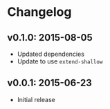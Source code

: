 # Changelog

## v0.1.0: 2015-08-05

- Updated dependencies
- Update to use `extend-shallow`

## v0.0.1: 2015-06-23

- Initial release
